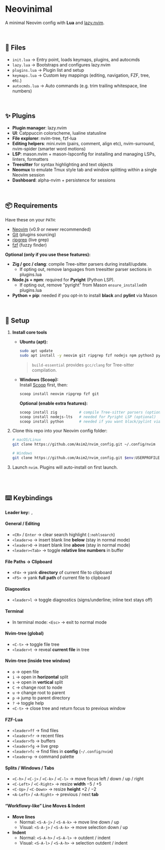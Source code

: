 # Neovinimal
A minimal Neovim config with **Lua** and [lazy.nvim](https://github.com/folke/lazy.nvim).

<br>

## 📂 Files
- `init.lua` → Entry point, loads keymaps, plugins, and autocmds
- `lazy.lua` → Bootstraps and configures lazy.nvim
- `plugins.lua` → Plugin list and setup
- `keymaps.lua` → Custom key mappings (editing, navigation, FZF, tree, etc.)
- `autocmds.lua` → Auto commands (e.g. trim trailing whitespace, line numbers)
<br>

## ✨ Plugins
- **Plugin manager**: lazy.nvim  
- **UI**: Catppuccin colorscheme, lualine statusline  
- **File explorer**: nvim-tree, fzf-lua  
- **Editing helpers**: mini.nvim (pairs, comment, align etc), nvim-surround, nvim-spider (smarter word motions)  
- **LSP**: mason.nvim + mason-lspconfig for installing and managing LSPs, linters, formatters
- **Treesitter** for syntax highlighting and text objects  
- **Neomux** to emulate Tmux style tab and window splitting within a single Neovim session 
- **Dashboard**: alpha-nvim + persistence for sessions


<br>

## 📦 Requirements

Have these on your `PATH`:

- [Neovim](https://neovim.io/) (v0.9 or newer recommended)
- [Git](https://git-scm.com/) (plugins sourcing)
- [ripgrep](https://github.com/BurntSushi/ripgrep) (live grep)
- [fzf](https://github.com/junegunn/fzf) (fuzzy finder)


**Optional (only if you use these features):**
- **Zig / gcc / clang**: compile Tree-sitter parsers during install/update. 
  - If opting out, remove languages from treesitter parser sections in plugins.lua
- **Node.js + npm**: required for **Pyright** (Python LSP). 
  - If opting out, remove "pyright" from Mason `ensure_installed`in plugins.lua
- **Python + pip**: needed if you opt-in to install **black** and **pylint** via Mason  

<br>

## 🚀 Setup
1. **Install core tools**  

   - **Ubuntu (apt):**
     ```sh
     sudo apt update
     sudo apt install -y neovim git ripgrep fzf nodejs npm python3 python3-pip build-essential
     ```
     > `build-essential` provides `gcc/clang` for Tree-sitter compilation.  

   - **Windows (Scoop):**  
     Install [Scoop](https://scoop.sh/) first, then:  
     ```powershell
     scoop install neovim ripgrep fzf git
     ```
     **Optional (enable extra features):**
     ```powershell
     scoop install zig          # compile Tree-sitter parsers (optional)
     scoop install nodejs-lts   # needed for Pyright LSP (optional)
     scoop install python       # needed if you want black/pylint via Mason (optional)

2. Clone this repo into your Neovim config folder:  
   ```sh
   # macOS/Linux
   git clone https://github.com/Asim2/nvim_config.git ~/.config/nvim

   # Windows
   git clone https://github.com/Asim2/nvim_config.git $env:USERPROFILE\AppData\Local\nvim

   ```
    
3. Launch `nvim`. Plugins will auto-install on first launch.

<br>



<br>

## ⌨️ Keybindings

**Leader key:** `,`

#### General / Editing
- `<CR>` / `Enter` → clear search highlight (`:nohlsearch`)
- `<leader>o` → insert blank line **below** (stay in normal mode)
- `<leader>O` → insert blank line **above** (stay in normal mode)
- `<leader><Tab>` → toggle **relative line numbers** in buffer

#### File Paths → Clipboard
- `<F4>` → yank **directory** of current file to clipboard
- `<F5>` → yank **full path** of current file to clipboard

#### Diagnostics
- `<leader>l` → toggle diagnostics (signs/underline; inline text stays off)

#### Terminal
- In terminal mode: `<Esc>` → exit to normal mode

#### Nvim-tree (global)
- `<C-t>` → toggle file tree
- `<leader>t` → reveal **current file** in tree

#### Nvim-tree (inside tree window)
- `o` → open file
- `i` → open in **horizontal** split
- `s` → open in **vertical** split
- `C` → change root to node
- `u` → change root to parent
- `p` → jump to parent directory
- `?` → toggle help
- `<C-t>` → close tree and return focus to previous window

#### FZF-Lua
- `<leader>ff` → find files
- `<leader>fr` → recent files
- `<leader>fb` → buffers
- `<leader>fg` → live grep
- `<leader>fc` → find files in **config** (`~/.config/nvim`)
- `<leader>p` → command palette

#### Splits / Windows / Tabs
- `<C-h>` / `<C-j>` / `<C-k>` / `<C-l>` → move focus left / down / up / right
- `<C-Left>` / `<C-Right>` → resize **width** −5 / +5
- `<C-Up>` / `<C-Down>` → resize **height** +2 / −2
- `<A-Left>` / `<A-Right>` → previous / next **tab**

#### “Workflowy-like” Line Moves & Indent
- **Move lines**
  - Normal: `<S-A-j>` / `<S-A-k>` → move line down / up
  - Visual: `<S-A-j>` / `<S-A-k>` → move selection down / up
- **Indent**
  - Normal: `<S-A-h>` / `<S-A-l>` → outdent / indent
  - Visual: `<S-A-l>` / `<S-A-h>` → selection outdent / indent
